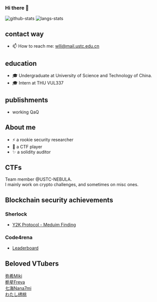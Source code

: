 ### Hi there 👋

<!--
**hklst4r/hklst4r** is a ✨ _special_ ✨ repository because its `README.md` (this file) appears on your GitHub profile.

Here are some ideas to get you started:

- 🔭 I’m currently working on ...
- 🌱 I’m currently learning ...
- 👯 I’m looking to collaborate on ...
- 🤔 I’m looking for help with ...
- 💬 Ask me about ...
- 📫 How to reach me: ...
- 😄 Pronouns: ...
- ⚡ Fun fact: ...
-->
![github-stats](https://github-readme-stats.vercel.app/api?username=hklst4r&show_icons=true&line_height=25&hide_title=true)
![langs-stats](https://github-readme-stats.vercel.app/api/top-langs/?username=hklst4r&layout=compact)

## contact way
- 📫 How to reach me: wlli@mail.ustc.edu.cn

## education

- 🎓 Undergraduate at University of Science and Technology of China.
- 🎓 Intern at THU VUL337

## publishments

- working QaQ

## About me
- ⚡ a rookie security researcher
- 🌱 a CTF player
- ✨ a solidity auditor

## CTFs
Team member @USTC-NEBULA.\
I mainly work on crypto challenges, and sometimes on misc ones.

## Blockchain security achievements

### Sherlock
- [Y2K Protocol - Meduim Finding](https://github.com/sherlock-audit/2023-03-Y2K-judging/issues/135)

### Code4rena
- [Leaderboard](https://code4rena.com/leaderboard)

## Beloved VTubers
[弥希Miki](https://space.bilibili.com/477317922)\
[栀星Freya](https://space.bilibili.com/1335237005)\
[七海Nana7mi](https://space.bilibili.com/434334701)\
[わたし绣桃](https://space.bilibili.com/3493131274161030)
